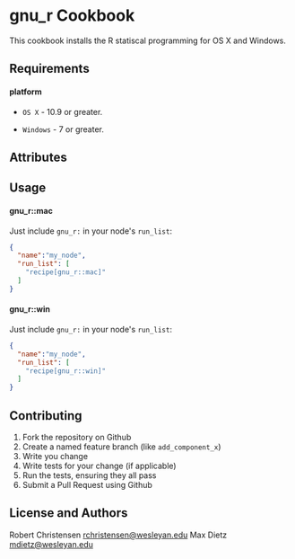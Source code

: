 gnu_r Cookbook
====================
This cookbook installs the R statiscal programming for OS X and Windows.

Requirements
------------
#### platform
- `OS X` - 10.9 or greater.

- `Windows` - 7 or greater.

Attributes
----------

Usage
-----
#### gnu_r::mac

Just include `gnu_r:` in your node's `run_list`:

```json
{
  "name":"my_node",
  "run_list": [
    "recipe[gnu_r::mac]"
  ]
}
```

#### gnu_r::win

Just include `gnu_r:` in your node's `run_list`:

```json
{
  "name":"my_node",
  "run_list": [
    "recipe[gnu_r::win]"
  ]
}
```

Contributing
------------

1. Fork the repository on Github
2. Create a named feature branch (like `add_component_x`)
3. Write you change
4. Write tests for your change (if applicable)
5. Run the tests, ensuring they all pass
6. Submit a Pull Request using Github

License and Authors
-------------------
Robert Christensen <rchristensen@wesleyan.edu>
Max Dietz <mdietz@wesleyan.edu>